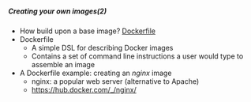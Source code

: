 ##### Creating your own images(2)

* How build upon a base image? [Dockerfile](https://docs.docker.com/engine/reference/builder/)
* Dockerfile
  * A simple DSL for describing Docker images
  * Contains a set of command line instructions a user would type to assemble an image
* A  Dockerfile example: creating an *nginx* image
  * nginx: a popular web server (alternative to Apache)
  * https://hub.docker.com/_/nginx/